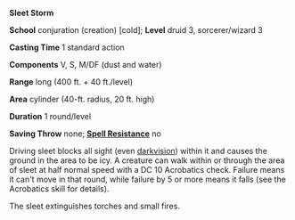 **Sleet Storm**

**School** conjuration (creation) [cold]; **Level** druid 3, sorcerer/wizard 3

**Casting Time** 1 standard action

**Components** V, S, M/DF (dust and water)

**Range** long (400 ft. + 40 ft./level)

**Area** cylinder (40-ft. radius, 20 ft. high)

**Duration** 1 round/level

**Saving Throw** none; **[Spell Resistance](../glossary#_spell-resistance)** no

Driving sleet blocks all sight (even [darkvision](../glossary#_darkvision)) within it and causes the ground in the area to be icy. A creature can walk within or through the area of sleet at half normal speed with a DC 10 Acrobatics check. Failure means it can't move in that round, while failure by 5 or more means it falls (see the Acrobatics skill for details).

The sleet extinguishes torches and small fires.

